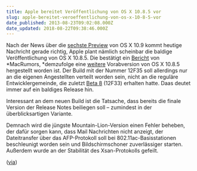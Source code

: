 ```yaml
---
title: Apple bereitet Veröffentlichung von OS X 10.8.5 vor
slug: apple-bereitet-veroeffentlichung-von-os-x-10-8-5-vor
date_published: 2013-08-23T09:02:08.000Z
date_updated: 2018-08-22T09:38:46.000Z
---
```


Nach der News über die [sechste Preview](__GHOST_URL__/apple-veroeffentlicht-10-9-mavericks-developer-preview-6/) von OS X 10.9 kommt heutige Nachricht gerade richtig, Apple plant nämlich scheinbar die baldige Veröffentlichung von OS X 10.8.5. Die bestätigt ein [Bericht](http://www.macrumors.com/2013/08/22/apple-preparing-employees-for-os-x-10-8-5-launch-with-new-prerelease-build-12f35/) von *MacRumors, *demzufolge eine [weitere](http://www.heise.de/mac-and-i/meldung/Neue-Betaversionen-von-OS-X-Mavericks-und-OS-X-10-8-5-1931744.html) Vorabversion von OS X 10.8.5 hergestellt worden ist. Der Build mit der Nummer 12F35 soll allerdings nur an die eigenen Angestellten verteilt worden sein, nicht an die reguläre Entwicklergemeinde, die zuletzt [Beta 8](http://www.heise.de/mac-and-i/meldung/Neue-Betaversionen-von-OS-X-Mavericks-und-OS-X-10-8-5-1931744.html) (12F33) erhalten hatte. Daas deutet immer auf ein baldiges Release hin.

Interessant an dem neuen Build ist die Tatsache, dass bereits die finale Version der Release Notes beiliegen soll – zumindest in der überblicksartigen Variante.

Demnach wird die jüngste Mountain-Lion-Version einen Fehler beheben, der dafür sorgen kann, dass Mail Nachrichten nicht anzeigt, der Dateitransfer über das AFP-Protokoll soll bei 802.11ac-Basisstationen beschleunigt worden sein und Bildschirmschoner zuverlässiger starten. Außerdem wurde an der Stabilität des Xsan-Protokolls gefeilt.

([via](http://www.heise.de/mac-and-i/meldung/Apple-bereitet-Veroeffentlichung-von-OS-X-10-8-5-vor-1941059.html))
